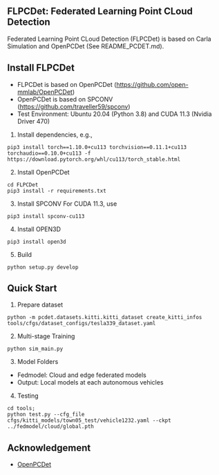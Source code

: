 ## FLPCDet: Federated Learning Point CLoud Detection
Federated Learning Point CLoud Detection (FLPCDet) is based on Carla Simulation and OpenPCDet (See README_PCDET.md). 

## Install FLPCDet
* FLPCDet is based on OpenPCDet (https://github.com/open-mmlab/OpenPCDet)
* OpenPCDet is based on SPCONV (https://github.com/traveller59/spconv)
* Test Environment: Ubuntu 20.04 (Python 3.8) and CUDA 11.3 (Nvidia Driver 470)

1. Install dependencies, e.g.,
```
pip3 install torch==1.10.0+cu113 torchvision==0.11.1+cu113 torchaudio==0.10.0+cu113 -f https://download.pytorch.org/whl/cu113/torch_stable.html
```

2. Install OpenPCDet
```
cd FLPCDet
pip3 install -r requirements.txt
```

3. Install SPCONV
For CUDA 11.3, use
```
pip3 install spconv-cu113
```

4. Install OPEN3D
```
pip3 install open3d
```

5. Build 
```
python setup.py develop
```

## Quick Start

1. Prepare dataset
```
python -m pcdet.datasets.kitti.kitti_dataset create_kitti_infos tools/cfgs/dataset_configs/tesla339_dataset.yaml
```

2. Multi-stage Training
```
python sim_main.py
```

3.  Model Folders
* Fedmodel: Cloud and edge federated models
* Output: Local models at each autonomous vehicles

4. Testing
```
cd tools;
python test.py --cfg_file cfgs/kitti_models/town05_test/vehicle1232.yaml --ckpt ../fedmodel/cloud/global.pth
```

## Acknowledgement

* [OpenPCDet](https://github.com/open-mmlab/OpenPCDet)

